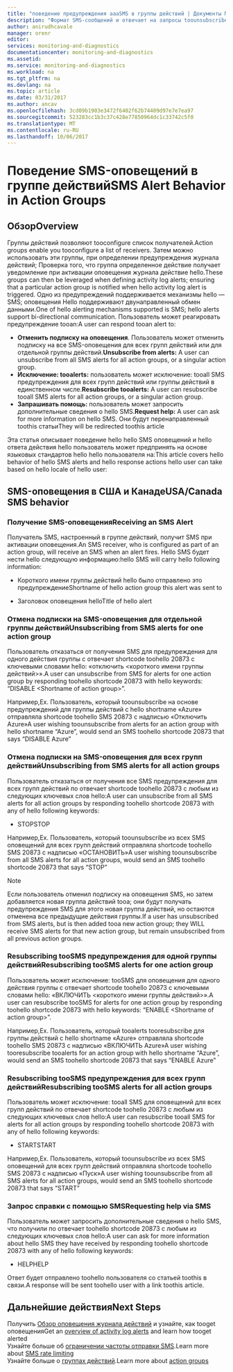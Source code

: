 ```yaml
---
title: "поведение предупреждения aaaSMS в группы действий | Документы Microsoft"
description: "Формат SMS-сообщений и отвечает на запросы toounsubscribe tooSMS сообщения, исключение: или обращаться за помощью."
author: anirudhcavale
manager: orenr
editor: 
services: monitoring-and-diagnostics
documentationcenter: monitoring-and-diagnostics
ms.assetid: 
ms.service: monitoring-and-diagnostics
ms.workload: na
ms.tgt_pltfrm: na
ms.devlang: na
ms.topic: article
ms.date: 03/31/2017
ms.author: ancav
ms.openlocfilehash: 3cd09b1903e3472f6402f62b74409d97e7e7ea97
ms.sourcegitcommit: 523283cc1b3c37c428e77850964dc1c33742c5f0
ms.translationtype: MT
ms.contentlocale: ru-RU
ms.lasthandoff: 10/06/2017
---
```

# <a name="sms-alert-behavior-in-action-groups"></a><span data-ttu-id="b7fcf-103">Поведение SMS-оповещений в группе действий</span><span class="sxs-lookup"><span data-stu-id="b7fcf-103">SMS Alert Behavior in Action Groups</span></span>
## <a name="overview"></a><span data-ttu-id="b7fcf-104">Обзор</span><span class="sxs-lookup"><span data-stu-id="b7fcf-104">Overview</span></span> ##
<span data-ttu-id="b7fcf-105">Группы действий позволяют tooconfigure список получателей.</span><span class="sxs-lookup"><span data-stu-id="b7fcf-105">Action groups enable you tooconfigure a list of receivers.</span></span> <span data-ttu-id="b7fcf-106">Затем можно использовать эти группы, при определении предупреждения журнала действий; Проверка того, что группа определенное действие получает уведомление при активации оповещения журнала действие hello.</span><span class="sxs-lookup"><span data-stu-id="b7fcf-106">These groups can then be leveraged when defining activity log alerts; ensuring that a particular action group is notified when hello activity log alert is triggered.</span></span> <span data-ttu-id="b7fcf-107">Одно из предупреждений поддерживается механизмы hello — SMS; оповещения Hello поддерживают двунаправленный обмен данными.</span><span class="sxs-lookup"><span data-stu-id="b7fcf-107">One of hello alerting mechanisms supported is SMS; hello alerts support bi-directional communication.</span></span> <span data-ttu-id="b7fcf-108">Пользователь может реагировать предупреждение tooan:</span><span class="sxs-lookup"><span data-stu-id="b7fcf-108">A user can respond tooan alert to:</span></span>

- <span data-ttu-id="b7fcf-109">**Отменить подписку на оповещения**. Пользователь может отменить подписку на все SMS-оповещения для всех групп действий или для отдельной группы действий.</span><span class="sxs-lookup"><span data-stu-id="b7fcf-109">**Unsubscribe from alerts:** A user can unsubscribe from all SMS alerts for all action groups, or a singular action group.</span></span>  
- <span data-ttu-id="b7fcf-110">**Исключение: tooalerts:** пользователь может исключение: tooall SMS предупреждения для всех групп действий или группы действий в единственном числе.</span><span class="sxs-lookup"><span data-stu-id="b7fcf-110">**Resubscribe tooalerts:** A user can resubscribe tooall SMS alerts for all action groups, or a singular action group.</span></span>  
- <span data-ttu-id="b7fcf-111">**Запрашивать помощь:** пользователь может запросить дополнительные сведения о hello SMS.</span><span class="sxs-lookup"><span data-stu-id="b7fcf-111">**Request help:** A user can ask for more information on hello SMS.</span></span> <span data-ttu-id="b7fcf-112">Они будут перенаправленный toothis статьи</span><span class="sxs-lookup"><span data-stu-id="b7fcf-112">They will be redirected toothis article</span></span>

<span data-ttu-id="b7fcf-113">Эта статья описывает поведение hello hello SMS оповещений и hello ответа действия hello пользователь может предпринять на основе языковых стандартов hello hello пользователя на:</span><span class="sxs-lookup"><span data-stu-id="b7fcf-113">This article covers hello behavior of hello SMS alerts and hello response actions hello user can take based on hello locale of hello user:</span></span>

## <a name="usacanada-sms-behavior"></a><span data-ttu-id="b7fcf-114">SMS-оповещения в США и Канаде</span><span class="sxs-lookup"><span data-stu-id="b7fcf-114">USA/Canada SMS behavior</span></span>
### <a name="receiving-an-sms-alert"></a><span data-ttu-id="b7fcf-115">Получение SMS-оповещения</span><span class="sxs-lookup"><span data-stu-id="b7fcf-115">Receiving an SMS Alert</span></span>
<span data-ttu-id="b7fcf-116">Получатель SMS, настроенный в группе действий, получит SMS при активации оповещения.</span><span class="sxs-lookup"><span data-stu-id="b7fcf-116">An SMS receiver, who is configured as part of an action group, will receive an SMS when an alert fires.</span></span> <span data-ttu-id="b7fcf-117">Hello SMS будет нести hello следующую информацию:</span><span class="sxs-lookup"><span data-stu-id="b7fcf-117">hello SMS will carry hello following information:</span></span>
* <span data-ttu-id="b7fcf-118">Короткого имени группы действий hello было отправлено это предупреждение</span><span class="sxs-lookup"><span data-stu-id="b7fcf-118">Shortname of hello action group this alert was sent to</span></span>
- <span data-ttu-id="b7fcf-119">Заголовок оповещения hello</span><span class="sxs-lookup"><span data-stu-id="b7fcf-119">Title of hello alert</span></span>

### <a name="unsubscribing-from-sms-alerts-for-one-action-group"></a><span data-ttu-id="b7fcf-120">Отмена подписки на SMS-оповещения для отдельной группы действий</span><span class="sxs-lookup"><span data-stu-id="b7fcf-120">Unsubscribing from SMS alerts for one action group</span></span>
<span data-ttu-id="b7fcf-121">Пользователь отказаться от получения SMS для предупреждения для одного действия группы с отвечает shortcode toohello 20873 с ключевыми словами hello: «отключить &lt;короткого имени группы действий&gt;».</span><span class="sxs-lookup"><span data-stu-id="b7fcf-121">A user can unsubscribe from SMS for alerts for one action group by responding toohello shortcode 20873 with hello keywords: “DISABLE &lt;Shortname of action group&gt;”.</span></span>

<span data-ttu-id="b7fcf-122">Например,</span><span class="sxs-lookup"><span data-stu-id="b7fcf-122">Ex.</span></span> <span data-ttu-id="b7fcf-123">Пользователь, который toounsubscribe на основе предупреждений для группы действий с hello shortname «Azure» отправляла shortcode toohello SMS 20873 с надписью «Отключить Azure»</span><span class="sxs-lookup"><span data-stu-id="b7fcf-123">A user wishing toounsubscribe from alerts for an action group with hello shortname “Azure”, would send an SMS toohello shortcode 20873 that says “DISABLE Azure”</span></span>

### <a name="unsubscribing-from-sms-alerts-for-all-action-groups"></a><span data-ttu-id="b7fcf-124">Отмена подписки на SMS-оповещения для всех групп действий</span><span class="sxs-lookup"><span data-stu-id="b7fcf-124">Unsubscribing from SMS alerts for all action groups</span></span>
<span data-ttu-id="b7fcf-125">Пользователь отказаться от получения все SMS предупреждения для всех групп действий по отвечает shortcode toohello 20873 с любым из следующих ключевых слов hello:</span><span class="sxs-lookup"><span data-stu-id="b7fcf-125">A user can unsubscribe from all SMS alerts for all action groups by responding toohello shortcode 20873 with any of hello following keywords:</span></span>
* <span data-ttu-id="b7fcf-126">STOP</span><span class="sxs-lookup"><span data-stu-id="b7fcf-126">STOP</span></span>

<span data-ttu-id="b7fcf-127">Например,</span><span class="sxs-lookup"><span data-stu-id="b7fcf-127">Ex.</span></span> <span data-ttu-id="b7fcf-128">Пользователь, который toounsubscribe из всех SMS оповещений для всех групп действий отправляла shortcode toohello SMS 20873 с надписью «ОСТАНОВИТЬ»</span><span class="sxs-lookup"><span data-stu-id="b7fcf-128">A user wishing toounsubscribe from all SMS alerts for all action groups, would send an SMS toohello shortcode 20873 that says “STOP”</span></span>

>[!NOTE]
><span data-ttu-id="b7fcf-129">Если пользователь отменил подписку на оповещения SMS, но затем добавляется новая группа действий tooa; они будут получать предупреждения SMS для этого новая группа действий, но остаются отменена все предыдущие действия группы.</span><span class="sxs-lookup"><span data-stu-id="b7fcf-129">If a user has unsubscribed from SMS alerts, but is then added tooa new action group; they WILL receive SMS alerts for that new action group, but remain unsubscribed from all previous action groups.</span></span>
>
>

### <a name="resubscribing-toosms-alerts-for-one-action-group"></a><span data-ttu-id="b7fcf-130">Resubscribing tooSMS предупреждения для одной группы действий</span><span class="sxs-lookup"><span data-stu-id="b7fcf-130">Resubscribing tooSMS alerts for one action group</span></span>
<span data-ttu-id="b7fcf-131">Пользователь может исключение: tooSMS для оповещения для одного действия группы с отвечает shortcode toohello 20873 с ключевыми словами hello: «ВКЛЮЧИТЬ &lt;короткого имени группы действий&gt;».</span><span class="sxs-lookup"><span data-stu-id="b7fcf-131">A user can resubscribe tooSMS for alerts for one action group by responding toohello shortcode 20873 with hello keywords: “ENABLE &lt;Shortname of action group&gt;”.</span></span>

<span data-ttu-id="b7fcf-132">Например,</span><span class="sxs-lookup"><span data-stu-id="b7fcf-132">Ex.</span></span> <span data-ttu-id="b7fcf-133">Пользователь, который tooalerts tooresubscribe для группы действий с hello shortname «Azure» отправляла shortcode toohello SMS 20873 с надписью «ВКЛЮЧИТЬ Azure»</span><span class="sxs-lookup"><span data-stu-id="b7fcf-133">A user wishing tooresubscribe tooalerts for an action group with hello shortname “Azure”, would send an SMS toohello shortcode 20873 that says “ENABLE Azure”</span></span>

### <a name="resubscribing-toosms-alerts-for-all-action-groups"></a><span data-ttu-id="b7fcf-134">Resubscribing tooSMS предупреждения для всех групп действий</span><span class="sxs-lookup"><span data-stu-id="b7fcf-134">Resubscribing tooSMS alerts for all action groups</span></span>
<span data-ttu-id="b7fcf-135">Пользователь может исключение: tooall SMS для оповещений для всех групп действий по отвечает shortcode toohello 20873 с любым из следующих ключевых слов hello:</span><span class="sxs-lookup"><span data-stu-id="b7fcf-135">A user can resubscribe tooall SMS for alerts for all action groups by responding toohello shortcode 20873 with any of hello following keywords:</span></span>

* <span data-ttu-id="b7fcf-136">START</span><span class="sxs-lookup"><span data-stu-id="b7fcf-136">START</span></span>

<span data-ttu-id="b7fcf-137">Например,</span><span class="sxs-lookup"><span data-stu-id="b7fcf-137">Ex.</span></span> <span data-ttu-id="b7fcf-138">Пользователь, который toounsubscribe из всех SMS оповещений для всех групп действий отправляла shortcode toohello SMS 20873 с надписью «Пуск»</span><span class="sxs-lookup"><span data-stu-id="b7fcf-138">A user wishing toounsubscribe from all SMS alerts for all action groups, would send an SMS toohello shortcode 20873 that says “START”</span></span>

### <a name="requesting-help-via-sms"></a><span data-ttu-id="b7fcf-139">Запрос справки с помощью SMS</span><span class="sxs-lookup"><span data-stu-id="b7fcf-139">Requesting help via SMS</span></span>
<span data-ttu-id="b7fcf-140">Пользователь может запросить дополнительные сведения о hello SMS, что получили по отвечает toohello shortcode 20873 с любым из следующих ключевых слов hello:</span><span class="sxs-lookup"><span data-stu-id="b7fcf-140">A user can ask for more information about hello SMS they have received by responding toohello shortcode 20873 with any of hello following keywords:</span></span>
* <span data-ttu-id="b7fcf-141">HELP</span><span class="sxs-lookup"><span data-stu-id="b7fcf-141">HELP</span></span>

<span data-ttu-id="b7fcf-142">Ответ будет отправлено toohello пользователя со статьей toothis в связи.</span><span class="sxs-lookup"><span data-stu-id="b7fcf-142">A response will be sent toohello user with a link toothis article.</span></span>

## <a name="next-steps"></a><span data-ttu-id="b7fcf-143">Дальнейшие действия</span><span class="sxs-lookup"><span data-stu-id="b7fcf-143">Next Steps</span></span>
<span data-ttu-id="b7fcf-144">Получить [Обзор оповещения журнала действий](monitoring-overview-alerts.md) и узнайте, как tooget оповещения</span><span class="sxs-lookup"><span data-stu-id="b7fcf-144">Get an [overview of activity log alerts](monitoring-overview-alerts.md) and learn how tooget alerted</span></span>  
<span data-ttu-id="b7fcf-145">Узнайте больше об [ограничении частоты отправки SMS](monitoring-alerts-rate-limiting.md).</span><span class="sxs-lookup"><span data-stu-id="b7fcf-145">Learn more about [SMS rate limiting](monitoring-alerts-rate-limiting.md)</span></span>  
<span data-ttu-id="b7fcf-146">Узнайте больше о [группах действий](monitoring-action-groups.md).</span><span class="sxs-lookup"><span data-stu-id="b7fcf-146">Learn more about [action groups](monitoring-action-groups.md)</span></span>
